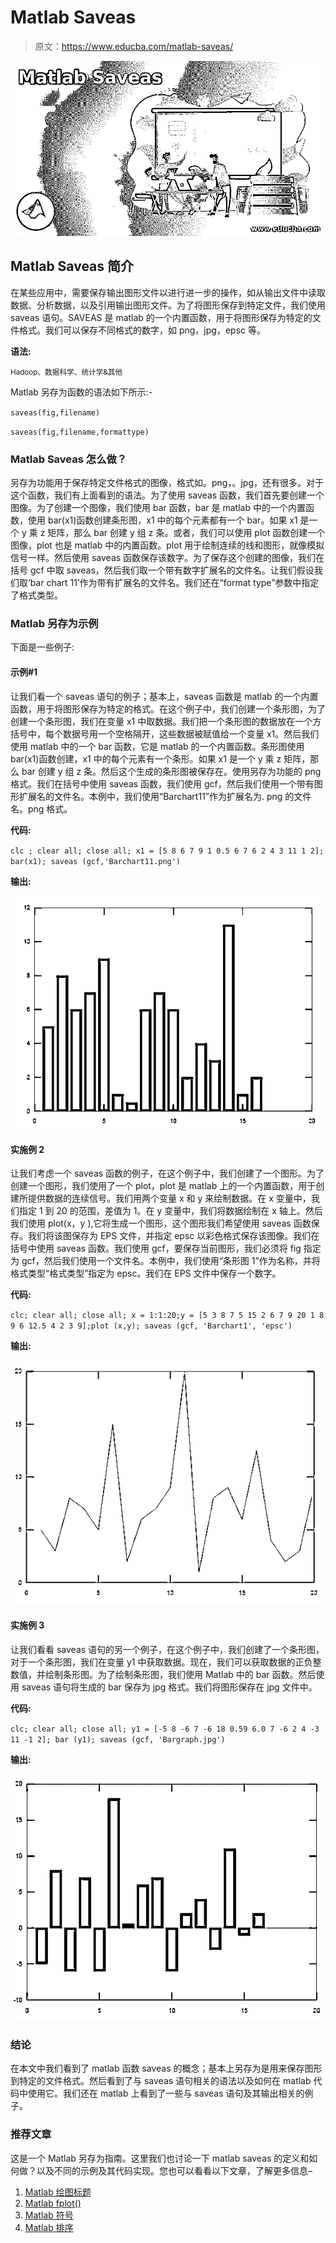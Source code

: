 # Matlab Saveas

> 原文：<https://www.educba.com/matlab-saveas/>

![Matlab Saveas](img/a91e13d84a44ed29c7969dd5f703e57e.png)



## Matlab Saveas 简介

在某些应用中，需要保存输出图形文件以进行进一步的操作，如从输出文件中读取数据、分析数据，以及引用输出图形文件。为了将图形保存到特定文件，我们使用 saveas 语句。SAVEAS 是 matlab 的一个内置函数，用于将图形保存为特定的文件格式。我们可以保存不同格式的数字，如 png，jpg，epsc 等。

**语法:**

<small>Hadoop、数据科学、统计学&其他</small>

Matlab 另存为函数的语法如下所示:-

`saveas(fig,filename)`

`saveas(fig,filename,formattype)`

### Matlab Saveas 怎么做？

另存为功能用于保存特定文件格式的图像，格式如。png，。jpg，还有很多。对于这个函数，我们有上面看到的语法。为了使用 saveas 函数，我们首先要创建一个图像。为了创建一个图像，我们使用 bar 函数，bar 是 matlab 中的一个内置函数，使用 bar(x1)函数创建条形图，x1 中的每个元素都有一个 bar。如果 x1 是一个 y 乘 z 矩阵，那么 bar 创建 y 组 z 条。或者，我们可以使用 plot 函数创建一个图像，plot 也是 matlab 中的内置函数。plot 用于绘制连续的线和图形，就像模拟信号一样。然后使用 saveas 函数保存该数字。为了保存这个创建的图像，我们在括号 gcf 中取 saveas，然后我们取一个带有数字扩展名的文件名。让我们假设我们取‘bar chart 11’作为带有扩展名的文件名。我们还在“format type”参数中指定了格式类型。

### Matlab 另存为示例

下面是一些例子:

#### 示例#1

让我们看一个 saveas 语句的例子；基本上，saveas 函数是 matlab 的一个内置函数，用于将图形保存为特定的格式。在这个例子中，我们创建一个条形图，为了创建一个条形图，我们在变量 x1 中取数据。我们把一个条形图的数据放在一个方括号中，每个数据号用一个空格隔开，这些数据被赋值给一个变量 x1。然后我们使用 matlab 中的一个 bar 函数，它是 matlab 的一个内置函数。条形图使用 bar(x1)函数创建，x1 中的每个元素有一个条形。如果 x1 是一个 y 乘 z 矩阵，那么 bar 创建 y 组 z 条。然后这个生成的条形图被保存在。使用另存为功能的 png 格式。我们在括号中使用 saveas 函数，我们使用 gcf，然后我们使用一个带有图形扩展名的文件名。本例中，我们使用“Barchart11”作为扩展名为. png 的文件名。png 格式。

**代码:**

`clc ;
clear all;
close all;
x1 = [5 8 6 7 9 1 0.5 6 7 6 2 4 3 11 1 2];
bar(x1);
saveas (gcf,'Barchart11.png')`

**输出:**

![Matlab Saveas-1.1](img/82958b58d18f3cd50939ff7e1552f938.png)



#### 实施例 2

让我们考虑一个 saveas 函数的例子，在这个例子中，我们创建了一个图形。为了创建一个图形，我们使用了一个 plot，plot 是 matlab 上的一个内置函数，用于创建所提供数据的连续信号。我们用两个变量 x 和 y 来绘制数据。在 x 变量中，我们指定 1 到 20 的范围，差值为 1。在 y 变量中，我们将数据绘制在 x 轴上。然后我们使用 plot(x，y ),它将生成一个图形，这个图形我们希望使用 saveas 函数保存。我们将该图保存为 EPS 文件，并指定 epsc 以彩色格式保存该图像。我们在括号中使用 saveas 函数。我们使用 gcf，要保存当前图形，我们必须将 fig 指定为 gcf，然后我们使用一个文件名。本例中，我们使用“条形图 1”作为名称，并将格式类型“格式类型”指定为 epsc。我们在 EPS 文件中保存一个数字。

**代码:**

`clc;
clear all;
close all;
x = 1:1:20;y = [5 3 8 7 5 15 2 6 7 9 20 1 8 9 6 12.5 4 2 3 9];plot (x,y);
saveas (gcf, 'Barchart1', 'epsc')`

**输出:**

![Matlab Saveas-1.2](img/50300d8ac58f47aef118dfe74f236c73.png)



#### 实施例 3

让我们看看 saveas 语句的另一个例子，在这个例子中，我们创建了一个条形图，对于一个条形图，我们在变量 y1 中获取数据。现在，我们可以获取数据的正负整数值，并绘制条形图。为了绘制条形图，我们使用 Matlab 中的 bar 函数。然后使用 saveas 语句将生成的 bar 保存为 jpg 格式。我们将图形保存在 jpg 文件中。

**代码:**

`clc;
clear all;
close all;
y1 = [-5 8 -6 7 -6 18 0.59 6.0 7 -6 2 4 -3 11 -1 2];
bar (y1);
saveas (gcf, 'Bargraph.jpg')`

**输出:**

![Matlab Saveas-1.3](img/2084448f7b632ce225752d93ba4e2467.png)



### 结论

在本文中我们看到了 matlab 函数 saveas 的概念；基本上另存为是用来保存图形到特定的文件格式。然后看到了与 saveas 语句相关的语法以及如何在 matlab 代码中使用它。我们还在 matlab 上看到了一些与 saveas 语句及其输出相关的例子。

### 推荐文章

这是一个 Matlab 另存为指南。这里我们也讨论一下 matlab saveas 的定义和如何做？以及不同的示例及其代码实现。您也可以看看以下文章，了解更多信息–

1.  [Matlab 绘图标题](https://www.educba.com/matlab-plot-title/)
2.  [Matlab fplot()](https://www.educba.com/matlab-fplot/)
3.  [Matlab 符号](https://www.educba.com/matlab-syms/)
4.  [Matlab 排序](https://www.educba.com/matlab-sort/)





